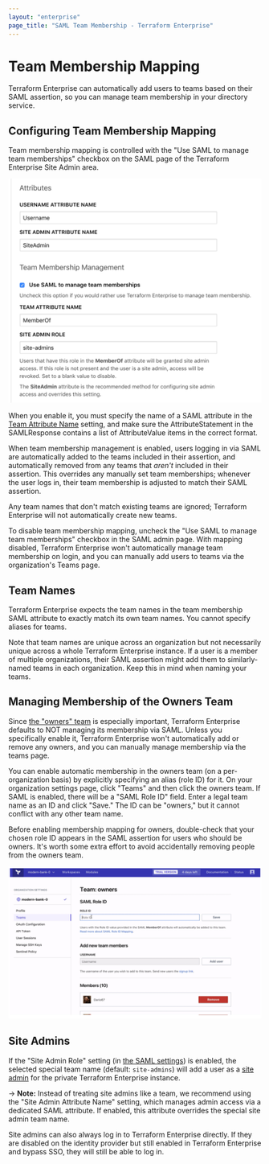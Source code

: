```yaml
---
layout: "enterprise"
page_title: "SAML Team Membership - Terraform Enterprise"
---
```


# Team Membership Mapping

Terraform Enterprise can automatically add users to teams based on their SAML assertion, so you can manage team membership in your directory service.

## Configuring Team Membership Mapping

Team membership mapping is controlled with the "Use SAML to manage team memberships" checkbox on the SAML page of the Terraform Enterprise Site Admin area.

![Screenshot: the Terraform Enterprise SAML team membership checkbox](./images/saml-team-membership.png)

When you enable it, you must specify the name of a SAML attribute in the [Team Attribute Name](./configuration.html#attributes) setting, and make sure the AttributeStatement in the SAMLResponse contains a list of AttributeValue items in the correct format.

When team membership management is enabled, users logging in via SAML are automatically added to the teams included in their assertion, and automatically removed from any teams that _aren't_ included in their assertion. This overrides any manually set team memberships; whenever the user logs in, their team membership is adjusted to match their SAML assertion.

Any team names that don't match existing teams are ignored; Terraform Enterprise will not automatically create new teams.

To disable team membership mapping, uncheck the "Use SAML to manage team memberships" checkbox in the SAML admin page. With mapping disabled, Terraform Enterprise won't automatically manage team membership on login, and you can manually add users to teams via the organization's Teams page.

## Team Names

Terraform Enterprise expects the team names in the team membership SAML attribute to exactly match its own team names. You cannot specify aliases for teams.

Note that team names are unique across an organization but not necessarily unique across a whole Terraform Enterprise instance. If a user is a member of multiple organizations, their SAML assertion might add them to similarly-named teams in each organization. Keep this in mind when naming your teams.

## Managing Membership of the Owners Team

Since [the "owners" team](/docs/cloud/users-teams-organizations/teams.html#the-owners-team) is especially important, Terraform Enterprise defaults to NOT managing its membership via SAML. Unless you specifically enable it, Terraform Enterprise won't automatically add or remove any owners, and you can manually manage membership via the teams page.

You can enable automatic membership in the owners team (on a per-organization basis) by explicitly specifying an alias (role ID) for it. On your organization settings page, click "Teams" and then click the owners team. If SAML is enabled, there will be a "SAML Role ID" field. Enter a legal team name as an ID and click "Save." The ID can be "owners," but it cannot conflict with any other team name.

Before enabling membership mapping for owners, double-check that your chosen role ID appears in the SAML assertion for users who should be owners. It's worth some extra effort to avoid accidentally removing people from the owners team.

![Screenshot: The role ID field on the owners team page](./images/saml-owners.png)

## Site Admins

If the "Site Admin Role" setting (in [the SAML settings](./configuration.html)) is enabled, the selected special team name (default: `site-admins`) will add a user as a [site admin](../admin/index.html) for the private Terraform Enterprise instance.

-> **Note:** Instead of treating site admins like a team, we recommend using the "Site Admin Attribute Name" setting, which manages admin access via a dedicated SAML attribute. If enabled, this attribute overrides the special site admin team name.

Site admins can also always log in to Terraform Enterprise directly. If they are disabled on the identity provider but still enabled in Terraform Enterprise and bypass SSO, they will still be able to log in.
